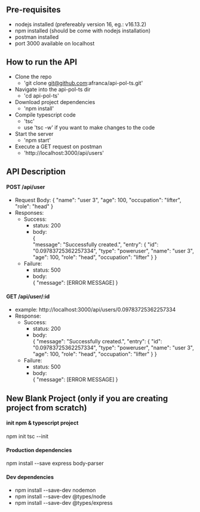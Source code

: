 ## Pre-requisites
- nodejs installed (prefereably version 16, eg.: v16.13.2)
- npm installed (should be come with nodejs installation)
- postman installed
- port 3000 available on localhost

## How to run the API
- Clone the repo
    - 'git clone git@github.com:afranca/api-pol-ts.git'
- Navigate into the api-pol-ts dir
    - 'cd api-pol-ts'
- Download project dependencies
    - 'npm install'
- Compile typescript code
    - 'tsc' 
    - use 'tsc -w' if you want to make changes to the code
- Start the server
    - 'npm start'
- Execute a GET request on postman
    - 'http://localhost:3000/api/users'    

## API Description
#### POST /api/user
- Request Body:
    {
        "name": "user 3",
        "age": 100,
        "occupation": "lifter",
        "role": "head"
    }
- Responses: 
    - Success:
        - status: 200 
        - body:  
            {   
                "message": "Successfully created.",
                "entry": {
                    "id": "0.09783725362257334",
                    "type": "poweruser",
                    "name": "user 3",
                    "age": 100,
                    "role": "head",
                    "occupation": "lifter"
                }
            }
    - Failure:
        - status: 500 
        - body:  
            {
                "message": [ERROR MESSAGE]
            }


#### GET /api/user/:id
- example: http://localhost:3000/api/users/0.09783725362257334
- Response: 
    - Success: 
        - status: 200 
        - body:  
                {
                    "message": "Successfully created.",
                    "entry": {
                        "id": "0.09783725362257334",
                        "type": "poweruser",
                        "name": "user 3",
                        "age": 100,
                        "role": "head",
                        "occupation": "lifter"
                    }
                }
    - Failure: 
        - status: 500 
        - body:  
            {
                "message": [ERROR MESSAGE]
            }

## New Blank Project (only if you are creating project from scratch)

#### init npm & typescript project
npm init
tsc --init

#### Production dependencies
npm install --save express body-parser

#### Dev dependencies
- npm install --save-dev nodemon
- npm install --save-dev @types/node
- npm install --save-dev @types/express